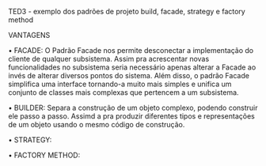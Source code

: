 
TED3 - exemplo dos padrões de projeto build, facade, strategy e factory method

VANTAGENS

• FACADE: O Padrão Facade nos permite desconectar a implementação do cliente de qualquer subsistema. Assim pra acrescentar novas funcionalidades no subsistema seria necessário apenas alterar a Facade ao invés de alterar diversos pontos do sistema. Além disso, o padrão Facade simplifica uma interface tornando-a muito mais simples e unifica um conjunto de classes mais complexas que pertencem a um subsistema.

• BUILDER: Separa a construção de um objeto complexo, podendo construir ele passo a passo. Assimd a pra produzir diferentes tipos e representações de um objeto usando o mesmo código de construção.

• STRATEGY: 

• FACTORY METHOD: 

